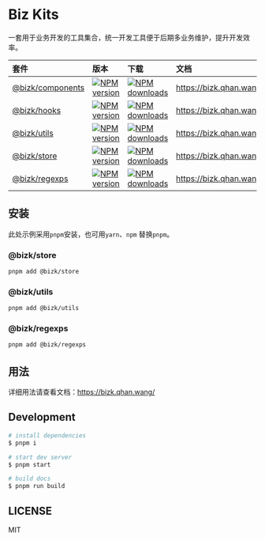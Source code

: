 # Biz Kits

一套用于业务开发的工具集合，统一开发工具便于后期多业务维护，提升开发效率。

| 套件                                | 版本                                                       | 下载                                                                   | 文档                              |
| :---------------------------------- | :--------------------------------------------------------- | :--------------------------------------------------------------------- | :-------------------------------- |
| [@bizk/components][bizk-components] | [![NPM version][npm-image-components]][npm-url-components] | [![NPM downloads][download-image-components]][download-url-components] | https://bizk.qhan.wang/components |
| [@bizk/hooks][bizk-hooks]           | [![NPM version][npm-image-hooks]][npm-url-hooks]           | [![NPM downloads][download-image-hooks]][download-url-hooks]           | https://bizk.qhan.wang/hooks      |
| [@bizk/utils][bizk-utils]           | [![NPM version][npm-image-utils]][npm-url-utils]           | [![NPM downloads][download-image-utils]][download-url-utils]           | https://bizk.qhan.wang/utils      |
| [@bizk/store][bizk-store]           | [![NPM version][npm-image-store]][npm-url-store]           | [![NPM downloads][download-image-store]][download-url-store]           | https://bizk.qhan.wang/store      |
| [@bizk/regexps][bizk-regexps]       | [![NPM version][npm-image-regexps]][npm-url-regexps]       | [![NPM downloads][download-image-regexps]][download-url-regexps]       | https://bizk.qhan.wang/regexps    |

[bizk-components]: https://github.com/qhanw/bizk/tree/main/packages/components
[bizk-hooks]: https://github.com/qhanw/bizk/tree/main/packages/hooks
[bizk-store]: https://github.com/qhanw/bizk/tree/main/packages/store
[bizk-utils]: https://github.com/qhanw/bizk/tree/main/packages/utils
[bizk-regexps]: https://github.com/qhanw/bizk/tree/main/packages/regexps
[npm-image-components]: https://img.shields.io/npm/v/@bizk/components.svg?style=flat
[npm-url-components]: https://npmjs.org/package/@bizk/components
[download-image-components]: https://img.shields.io/npm/dm/@bizk/components.svg?style=flat
[download-url-components]: https://npmjs.org/package/@bizk/components
[npm-image-hooks]: https://img.shields.io/npm/v/@bizk/hooks.svg?style=flat
[npm-url-hooks]: https://npmjs.org/package/@bizk/hooks
[download-image-hooks]: https://img.shields.io/npm/dm/@bizk/hooks.svg?style=flat
[download-url-hooks]: https://npmjs.org/package/@bizk/hooks
[npm-image-store]: https://img.shields.io/npm/v/@bizk/store.svg?style=flat
[npm-url-store]: https://npmjs.org/package/@bizk/store
[download-image-store]: https://img.shields.io/npm/dm/@bizk/store.svg?style=flat
[download-url-store]: https://npmjs.org/package/@bizk/store
[npm-image-utils]: https://img.shields.io/npm/v/@bizk/utils.svg?style=flat
[npm-url-utils]: https://npmjs.org/package/@bizk/utils
[download-image-utils]: https://img.shields.io/npm/dm/@bizk/utils.svg?style=flat
[download-url-utils]: https://npmjs.org/package/@bizk/utils
[npm-image-regexps]: https://img.shields.io/npm/v/@bizk/regexps.svg?style=flat
[npm-url-regexps]: https://npmjs.org/package/@bizk/regexps
[download-image-regexps]: https://img.shields.io/npm/dm/@bizk/regexps.svg?style=flat
[download-url-regexps]: https://npmjs.org/package/@bizk/regexps

## 安装

此处示例采用`pnpm`安装，也可用`yarn`、`npm` 替换`pnpm`。

### @bizk/store

```bash
pnpm add @bizk/store
```

### @bizk/utils

```bash
pnpm add @bizk/utils
```

### @bizk/regexps

```bash
pnpm add @bizk/regexps
```

## 用法

详细用法请查看文档：https://bizk.qhan.wang/

## Development

```bash
# install dependencies
$ pnpm i

# start dev server
$ pnpm start

# build docs
$ pnpm run build
```

## LICENSE

MIT
